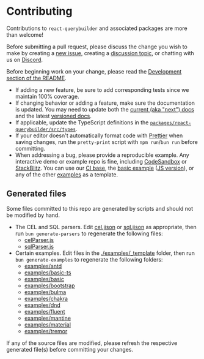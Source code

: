 # Contributing

Contributions to `react-querybuilder` and associated packages are more than welcome!

Before submitting a pull request, please discuss the change you wish to make by creating a [new issue](https://github.com/react-querybuilder/react-querybuilder/issues/new), creating a [discussion topic](https://github.com/react-querybuilder/react-querybuilder/discussions/new), or chatting with us on [Discord](https://react-querybuilder.js.org/discord).

Before beginning work on your change, please read the [Development section of the README](./README.md#development).

- If adding a new feature, be sure to add corresponding tests since we maintain 100% coverage.
- If changing behavior or adding a feature, make sure the documentation is updated. You may need to update both the [current (aka "next") docs](./website/docs/) and the latest [versioned docs](./website/versioned_docs/).
- If applicable, update the TypeScript definitions in the [`packages/react-querybuilder/src/types`](./packages/react-querybuilder/src/types).
- If your editor doesn't automatically format code with [Prettier](https://prettier.io/) when saving changes, run the `pretty-print` script with `npm run`/`bun run` before committing.
- When addressing a bug, please provide a reproducible example. Any interactive demo or example repo is fine, including [CodeSandbox](https://codesandbox.io) or [StackBlitz](https://stackblitz.com). You can use our [CI base](https://github.com/react-querybuilder/react-querybuilder/tree/main/examples/ci), the [basic example](https://github.com/react-querybuilder/react-querybuilder/tree/main/examples/basic-ts) ([JS version](https://github.com/react-querybuilder/react-querybuilder/tree/main/examples/basic)), or any of the other [examples](./examples/) as a template.

## Generated files

Some files committed to this repo are generated by scripts and should not be modified by hand.

- The CEL and SQL parsers. Edit [cel.jison](./packages/react-querybuilder/src/utils/parseCEL/cel.jison) or [sql.jison](./packages/react-querybuilder/src/utils/parseSQL/sql.jison) as appropriate, then run `bun generate-parsers` to regenerate the following files:
  - [celParser.js](./packages/react-querybuilder/src/utils/parseCEL/celParser.js)
  - [sqlParser.js](./packages/react-querybuilder/src/utils/parseSQL/sqlParser.js)
- Certain examples. Edit files in the [./examples/\_template](./examples/_template) folder, then run `bun generate-examples` to regenerate the following folders:
  - [examples/antd](./examples/antd)
  - [examples/basic-ts](./examples/basic-ts)
  - [examples/basic](./examples/basic)
  - [examples/bootstrap](./examples/bootstrap)
  - [examples/bulma](./examples/bulma)
  - [examples/chakra](./examples/chakra)
  - [examples/dnd](./examples/dnd)
  - [examples/fluent](./examples/fluent)
  - [examples/mantine](./examples/mantine)
  - [examples/material](./examples/material)
  - [examples/tremor](./examples/tremor)

If any of the source files are modified, please refresh the respective generated file(s) before committing your changes.
